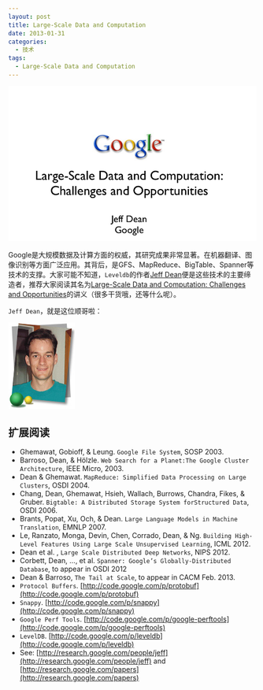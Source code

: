```yaml
--- 
layout: post
title: Large-Scale Data and Computation
date: 2013-01-31
categories:
  - 技术
tags:
  - Large-Scale Data and Computation
---
```


![](/img/article/Jeff-Dean_Large_Scale_Data_and_Computation.png)

Google是大规模数据及计算方面的权威，其研究成果非常显著。在机器翻译、图像识别等方面广泛应用。其背后，是GFS、MapReduce、BigTable、Spanner等技术的支撑。大家可能不知道，`Leveldb`的作者[Jeff Dean](http://research.google.com/people/jeff)便是这些技术的主要缔造者，推荐大家阅读其名为[Large-Scale Data and Computation: Challenges and Opportunities](http://vdisk.weibo.com/s/ox2ys)的讲义（很多干货哦，还等什么呢）。

`Jeff Dean`，就是这位顺哥啦：

![](/img/men/Jeff-Dean.jpg)


## 扩展阅读

* Ghemawat, Gobioff, & Leung. `Google File System`, SOSP 2003.
* Barroso, Dean, & Hölzle. `Web Search for a Planet:The Google Cluster Architecture`, IEEE Micro, 2003.
* Dean & Ghemawat. `MapReduce: Simplified Data Processing on Large Clusters`, OSDI 2004.
* Chang, Dean, Ghemawat, Hsieh, Wallach, Burrows, Chandra, Fikes, & Gruber. `Bigtable: A Distributed Storage System forStructured Data`, OSDI 2006.
* Brants, Popat, Xu, Och, & Dean. `Large Language Models in Machine Translation`, EMNLP 2007.
* Le, Ranzato, Monga, Devin, Chen, Corrado, Dean, & Ng. `Building High-Level Features Using Large Scale Unsupervised Learning`, ICML 2012.
* Dean et al. , `Large Scale Distributed Deep Networks`, NIPS 2012.
* Corbett, Dean, ..., et al. `Spanner: Google’s Globally-Distributed Database`, to appear in OSDI 2012
* Dean & Barroso, `The Tail at Scale`, to appear in CACM Feb. 2013.
* `Protocol Buffers`. [http://code.google.com/p/protobuf](http://code.google.com/p/protobuf)
* `Snappy`. [http://code.google.com/p/snappy](http://code.google.com/p/snappy)
* `Google Perf Tools`. [http://code.google.com/p/google-perftools](http://code.google.com/p/google-perftools)
* `LevelDB`. [http://code.google.com/p/leveldb](http://code.google.com/p/leveldb)
* See: [http://research.google.com/people/jeff](http://research.google.com/people/jeff) and [http://research.google.com/papers](http://research.google.com/papers)

